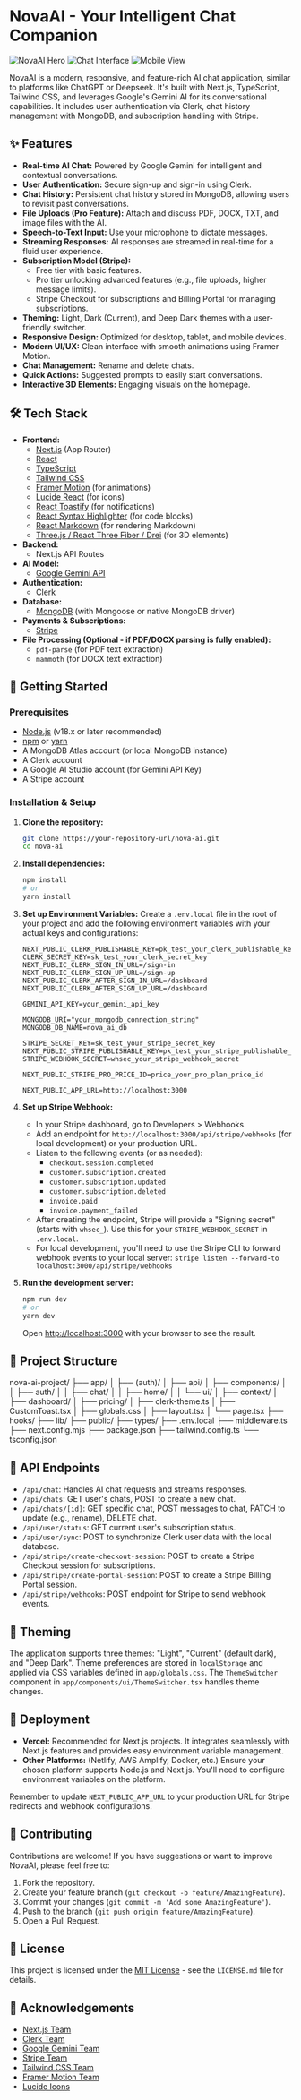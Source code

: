 # NovaAI - Your Intelligent Chat Companion

![NovaAI Hero](public/hero.png)
![Chat Interface](public/Homepage.png)
![Mobile View](public/dashboard.png)

NovaAI is a modern, responsive, and feature-rich AI chat application, similar to platforms like ChatGPT or Deepseek. It's built with Next.js, TypeScript, Tailwind CSS, and leverages Google's Gemini AI for its conversational capabilities. It includes user authentication via Clerk, chat history management with MongoDB, and subscription handling with Stripe.

## ✨ Features

*   **Real-time AI Chat:** Powered by Google Gemini for intelligent and contextual conversations.
*   **User Authentication:** Secure sign-up and sign-in using Clerk.
*   **Chat History:** Persistent chat history stored in MongoDB, allowing users to revisit past conversations.
*   **File Uploads (Pro Feature):** Attach and discuss PDF, DOCX, TXT, and image files with the AI.
*   **Speech-to-Text Input:** Use your microphone to dictate messages.
*   **Streaming Responses:** AI responses are streamed in real-time for a fluid user experience.
*   **Subscription Model (Stripe):**
    *   Free tier with basic features.
    *   Pro tier unlocking advanced features (e.g., file uploads, higher message limits).
    *   Stripe Checkout for subscriptions and Billing Portal for managing subscriptions.
*   **Theming:** Light, Dark (Current), and Deep Dark themes with a user-friendly switcher.
*   **Responsive Design:** Optimized for desktop, tablet, and mobile devices.
*   **Modern UI/UX:** Clean interface with smooth animations using Framer Motion.
*   **Chat Management:** Rename and delete chats.
*   **Quick Actions:** Suggested prompts to easily start conversations.
*   **Interactive 3D Elements:** Engaging visuals on the homepage.

## 🛠️ Tech Stack

*   **Frontend:**
    *   [Next.js](https://nextjs.org/) (App Router)
    *   [React](https://reactjs.org/)
    *   [TypeScript](https://www.typescriptlang.org/)
    *   [Tailwind CSS](https://tailwindcss.com/)
    *   [Framer Motion](https://www.framer.com/motion/) (for animations)
    *   [Lucide React](https://lucide.dev/) (for icons)
    *   [React Toastify](https://fkhadra.github.io/react-toastify/) (for notifications)
    *   [React Syntax Highlighter](https://github.com/react-syntax-highlighter/react-syntax-highlighter) (for code blocks)
    *   [React Markdown](https://github.com/remarkjs/react-markdown) (for rendering Markdown)
    *   [Three.js / React Three Fiber / Drei](https://github.com/pmndrs/react-three-fiber) (for 3D elements)
*   **Backend:**
    *   Next.js API Routes
*   **AI Model:**
    *   [Google Gemini API](https://ai.google.dev/)
*   **Authentication:**
    *   [Clerk](https://clerk.com/)
*   **Database:**
    *   [MongoDB](https://www.mongodb.com/) (with Mongoose or native MongoDB driver)
*   **Payments & Subscriptions:**
    *   [Stripe](https://stripe.com/)
*   **File Processing (Optional - if PDF/DOCX parsing is fully enabled):**
    *   `pdf-parse` (for PDF text extraction)
    *   `mammoth` (for DOCX text extraction)

## 🚀 Getting Started

### Prerequisites

*   [Node.js](https://nodejs.org/) (v18.x or later recommended)
*   [npm](https://www.npmjs.com/) or [yarn](https://yarnpkg.com/)
*   A MongoDB Atlas account (or local MongoDB instance)
*   A Clerk account
*   A Google AI Studio account (for Gemini API Key)
*   A Stripe account

### Installation & Setup

1.  **Clone the repository:**
    ```bash
    git clone https://your-repository-url/nova-ai.git
    cd nova-ai
    ```

2.  **Install dependencies:**
    ```bash
    npm install
    # or
    yarn install
    ```

3.  **Set up Environment Variables:**
    Create a `.env.local` file in the root of your project and add the following environment variables with your actual keys and configurations:

    ```env
    NEXT_PUBLIC_CLERK_PUBLISHABLE_KEY=pk_test_your_clerk_publishable_key
    CLERK_SECRET_KEY=sk_test_your_clerk_secret_key
    NEXT_PUBLIC_CLERK_SIGN_IN_URL=/sign-in
    NEXT_PUBLIC_CLERK_SIGN_UP_URL=/sign-up
    NEXT_PUBLIC_CLERK_AFTER_SIGN_IN_URL=/dashboard
    NEXT_PUBLIC_CLERK_AFTER_SIGN_UP_URL=/dashboard

    GEMINI_API_KEY=your_gemini_api_key

    MONGODB_URI="your_mongodb_connection_string"
    MONGODB_DB_NAME=nova_ai_db

    STRIPE_SECRET_KEY=sk_test_your_stripe_secret_key
    NEXT_PUBLIC_STRIPE_PUBLISHABLE_KEY=pk_test_your_stripe_publishable_key
    STRIPE_WEBHOOK_SECRET=whsec_your_stripe_webhook_secret

    NEXT_PUBLIC_STRIPE_PRO_PRICE_ID=price_your_pro_plan_price_id

    NEXT_PUBLIC_APP_URL=http://localhost:3000
    ```

4.  **Set up Stripe Webhook:**
    *   In your Stripe dashboard, go to Developers > Webhooks.
    *   Add an endpoint for `http://localhost:3000/api/stripe/webhooks` (for local development) or your production URL.
    *   Listen to the following events (or as needed):
        *   `checkout.session.completed`
        *   `customer.subscription.created`
        *   `customer.subscription.updated`
        *   `customer.subscription.deleted`
        *   `invoice.paid`
        *   `invoice.payment_failed`
    *   After creating the endpoint, Stripe will provide a "Signing secret" (starts with `whsec_`). Use this for your `STRIPE_WEBHOOK_SECRET` in `.env.local`.
    *   For local development, you'll need to use the Stripe CLI to forward webhook events to your local server: `stripe listen --forward-to localhost:3000/api/stripe/webhooks`

5.  **Run the development server:**
    ```bash
    npm run dev
    # or
    yarn dev
    ```
    Open [http://localhost:3000](http://localhost:3000) with your browser to see the result.

## 📂 Project Structure
nova-ai-project/
├── app/
│ ├── (auth)/
│ ├── api/
│ ├── components/
│ │ ├── auth/
│ │ ├── chat/
│ │ ├── home/
│ │ └── ui/
│ ├── context/
│ ├── dashboard/
│ ├── pricing/
│ ├── clerk-theme.ts
│ ├── CustomToast.tsx
│ ├── globals.css
│ ├── layout.tsx
│ └── page.tsx
├── hooks/
├── lib/
├── public/
├── types/
├── .env.local
├── middleware.ts
├── next.config.mjs
├── package.json
├── tailwind.config.ts
└── tsconfig.json

## 📜 API Endpoints

*   `/api/chat`: Handles AI chat requests and streams responses.
*   `/api/chats`: GET user's chats, POST to create a new chat.
*   `/api/chats/[id]`: GET specific chat, POST messages to chat, PATCH to update (e.g., rename), DELETE chat.
*   `/api/user/status`: GET current user's subscription status.
*   `/api/user/sync`: POST to synchronize Clerk user data with the local database.
*   `/api/stripe/create-checkout-session`: POST to create a Stripe Checkout session for subscriptions.
*   `/api/stripe/create-portal-session`: POST to create a Stripe Billing Portal session.
*   `/api/stripe/webhooks`: POST endpoint for Stripe to send webhook events.

## 🎨 Theming

The application supports three themes: "Light", "Current" (default dark), and "Deep Dark". Theme preferences are stored in `localStorage` and applied via CSS variables defined in `app/globals.css`. The `ThemeSwitcher` component in `app/components/ui/ThemeSwitcher.tsx` handles theme changes.

## 🚀 Deployment

*   **Vercel:** Recommended for Next.js projects. It integrates seamlessly with Next.js features and provides easy environment variable management.
*   **Other Platforms:** (Netlify, AWS Amplify, Docker, etc.) Ensure your chosen platform supports Node.js and Next.js. You'll need to configure environment variables on the platform.

Remember to update `NEXT_PUBLIC_APP_URL` to your production URL for Stripe redirects and webhook configurations.

## 🤝 Contributing

Contributions are welcome! If you have suggestions or want to improve NovaAI, please feel free to:

1.  Fork the repository.
2.  Create your feature branch (`git checkout -b feature/AmazingFeature`).
3.  Commit your changes (`git commit -m 'Add some AmazingFeature'`).
4.  Push to the branch (`git push origin feature/AmazingFeature`).
5.  Open a Pull Request.

## 📄 License

This project is licensed under the [MIT License](LICENSE.md) - see the `LICENSE.md` file for details.

## 🙏 Acknowledgements

*   [Next.js Team](https://nextjs.org/)
*   [Clerk Team](https://clerk.com/)
*   [Google Gemini Team](https://ai.google.dev/)
*   [Stripe Team](https://stripe.com/)
*   [Tailwind CSS Team](https://tailwindcss.com/)
*   [Framer Motion Team](https://www.framer.com/motion/)
*   [Lucide Icons](https://lucide.dev/)
